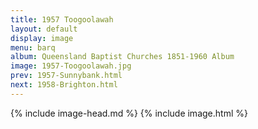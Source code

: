 ```yaml
---
title: 1957 Toogoolawah
layout: default
display: image
menu: barq
album: Queensland Baptist Churches 1851-1960 Album
image: 1957-Toogoolawah.jpg
prev: 1957-Sunnybank.html
next: 1958-Brighton.html
---
```

{% include image-head.md %}
{% include image.html %}